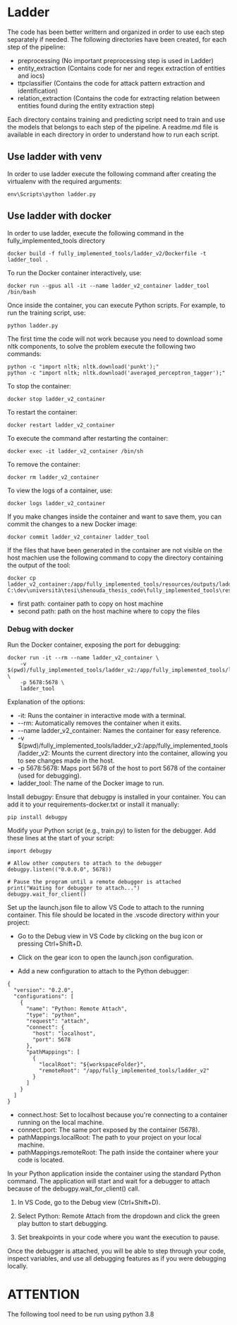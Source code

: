 # Ladder
The code has been better writtern and organized in order to use each step separately if needed.
The following directories have been created, for each step of the pipeline:

* preprocessing (No important preprocessing step is used in Ladder)
* entity_extraction (Contains code for ner and regex extraction of entities and iocs)
* ttpclassifier (Contains the code for attack pattern extraction and identification)
* relation_extraction (Contains the code for extracting relation between entities found during the entity extraction step)

Each directory contains training and predicting script need to train and use the models that belongs to each step of the pipeline. 
A readme.md file is available in each directory in order to understand how to run each script.


## Use ladder with venv
In order to use ladder execute the following command after creating the virtualenv with the required arguments:
```
env\Scripts\python ladder.py
```

## Use ladder with docker
In order to use ladder, execute the following command in the fully_implemented_tools directory
```
docker build -f fully_implemented_tools/ladder_v2/Dockerfile -t ladder_tool . 
```
To run the Docker container interactively, use:
```
docker run --gpus all -it --name ladder_v2_container ladder_tool /bin/bash
```
Once inside the container, you can execute Python scripts. For example, to run the training script, use:
```
python ladder.py
```
The first time the code will not work because you need to download some nltk components, to solve the problem execute the following two commands:
```
python -c "import nltk; nltk.download('punkt');" 
python -c "import nltk; nltk.download('averaged_perceptron_tagger');"
```

To stop the container:
```
docker stop ladder_v2_container
```
To restart the container:
```
docker restart ladder_v2_container
```
To execute the command after restarting the container:
```
docker exec -it ladder_v2_container /bin/sh
```
To remove the container:
```
docker rm ladder_v2_container
```
To view the logs of a container, use:
```
docker logs ladder_v2_container
```
If you make changes inside the container and want to save them, you can commit the changes to a new Docker image:
```
docker commit ladder_v2_container ladder_tool
```
If the files that have been generated in the container are not visible on the host machien use the following command to copy the directory containing the output of the tool:
```
docker cp ladder_v2_container:/app/fully_implemented_tools/resources/outputs/ladder  C:\dev\università\tesi\shenouda_thesis_code\fully_implemented_tools\resources\outputs
```

- first path: container path to copy on host machine
- second path: path on the host machine where to copy the files
### Debug with docker
Run the Docker container, exposing the port for debugging:

```
docker run -it --rm --name ladder_v2_container \
    -v $(pwd)/fully_implemented_tools/ladder_v2:/app/fully_implemented_tools/ladder_v2 \
    -p 5678:5678 \
    ladder_tool
```
Explanation of the options:

- -it: Runs the container in interactive mode with a terminal.
- --rm: Automatically removes the container when it exits.
- --name ladder_v2_container: Names the container for easy reference.
- -v $(pwd)/fully_implemented_tools/ladder_v2:/app/fully_implemented_tools/ladder_v2: Mounts the current directory into the container, allowing you to see changes made in the host.
- -p 5678:5678: Maps port 5678 of the host to port 5678 of the container (used for debugging).
- ladder_tool: The name of the Docker image to run.

Install debugpy: Ensure that debugpy is installed in your container. You can add it to your requirements-docker.txt or install it manually:
```
pip install debugpy
```

Modify your Python script (e.g., train.py) to listen for the debugger. Add these lines at the start of your script:
```
import debugpy

# Allow other computers to attach to the debugger
debugpy.listen(("0.0.0.0", 5678))

# Pause the program until a remote debugger is attached
print("Waiting for debugger to attach...")
debugpy.wait_for_client()
```
Set up the launch.json file to allow VS Code to attach to the running container. This file should be located in the .vscode directory within your project:

- Go to the Debug view in VS Code by clicking on the bug icon or pressing Ctrl+Shift+D.

- Click on the gear icon to open the launch.json configuration.

- Add a new configuration to attach to the Python debugger:
```
{
  "version": "0.2.0",
  "configurations": [
    {
      "name": "Python: Remote Attach",
      "type": "python",
      "request": "attach",
      "connect": {
        "host": "localhost",
        "port": 5678
      },
      "pathMappings": [
        {
          "localRoot": "${workspaceFolder}",
          "remoteRoot": "/app/fully_implemented_tools/ladder_v2"
        }
      ]
    }
  ]
}
```
- connect.host: Set to localhost because you're connecting to a container running on the local machine.
- connect.port: The same port exposed by the container (5678).
- pathMappings.localRoot: The path to your project on your local machine.
- pathMappings.remoteRoot: The path inside the container where your code is located.

In your Python application inside the container using the standard Python command. The application will start and wait for a debugger to attach because of the debugpy.wait_for_client() call.

1. In VS Code, go to the Debug view (Ctrl+Shift+D).

2. Select Python: Remote Attach from the dropdown and click the green play button to start debugging.

3. Set breakpoints in your code where you want the execution to pause.

Once the debugger is attached, you will be able to step through your code, inspect variables, and use all debugging features as if you were debugging locally.

# ATTENTION
The following tool need to be run using python 3.8

